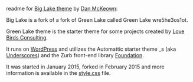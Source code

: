 readme for [Big Lake theme](http://djmcloud.danieljmckeown.com/biglake/) by [Dan McKeown](http://danmckeown.info):

Big Lake is a fork of a fork of Green Lake called Green Lake wre5he3os1ot.

Green Lake theme is the starter theme for some projects created by [Love Birds Consulting](http://lovebirdsconsulting.com).

It runs on [WordPress](http://wordpress.org) and utilizes the Automattic starter theme _s (aka [Underscores](http://underscores.me)) and the Zurb front-end library [Foundation](http://foundation.zurb.com/).

It was started in January 2015, forked in February 2015 and more information is available in the [style.css](style.css) file.